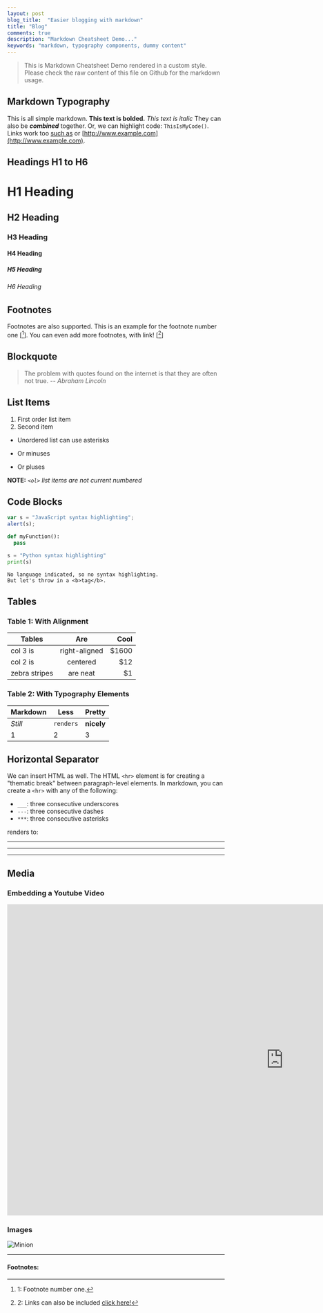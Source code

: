 ```yaml
---
layout: post
blog_title:  "Easier blogging with markdown"
title: "Blog"
comments: true
description: "Markdown Cheatsheet Demo..."
keywords: "markdown, typography components, dummy content"
---
```


> This is Markdown Cheatsheet Demo rendered in a custom style. Please check the raw content of this file on Github for the markdown usage.

## Markdown Typography

This is all simple markdown. **This text is bolded.** _This text is italic_ They can also be **_combined_** together. Or, we can highlight code: `ThisIsMyCode()`. Links work too [such as](#) or [http://www.example.com](http://www.example.com).

<div class="divider"></div>

## Headings H1 to H6

# H1 Heading

## H2 Heading

### H3 Heading

#### H4 Heading

##### H5 Heading

###### H6 Heading

<div class="divider"></div>

## Footnotes

Footnotes are also supported. This is an example for the footnote number one [[^1]]. You can even add more footnotes, with link! [[^2]]

<div class="divider"></div>

## Blockquote

> The problem with quotes found on the internet is that they are often not true. *-- Abraham Lincoln*

<div class="divider"></div>

## List Items

1. First order list item
2. Second item

* Unordered list can use asterisks
- Or minuses
+ Or pluses

**NOTE:** *`<ol>` list items are not current numbered*

<div class="divider"></div>

## Code Blocks

```javascript
var s = "JavaScript syntax highlighting";
alert(s);
```

```python
def myFunction():
  pass

s = "Python syntax highlighting"
print(s)
```

```
No language indicated, so no syntax highlighting.
But let's throw in a <b>tag</b>.
```

<div class="divider"></div>

## Tables

### Table 1: With Alignment

| Tables        | Are           | Cool  |
| ------------- |:-------------:| -----:|
| col 3 is      | right-aligned | $1600 |
| col 2 is      | centered      |   $12 |
| zebra stripes | are neat      |    $1 |

### Table 2: With Typography Elements

Markdown | Less | Pretty
--- | --- | ---
*Still* | `renders` | **nicely**
1 | 2 | 3

<div class="divider"></div>

## Horizontal Separator

We can insert HTML as well. The HTML `<hr>` element is for creating a "thematic break" between paragraph-level elements. In markdown, you can create a `<hr>` with any of the following:

* `___`: three consecutive underscores
* `---`: three consecutive dashes
* `***`: three consecutive asterisks

renders to:

___

---

***

<div class="divider"></div>

## Media

### Embedding a Youtube Video

<div class="video-container"><iframe width="1280" height="720" src="https://www.youtube.com/embed/Awf45u6zrP0" frameborder="0" allowfullscreen></iframe></div>

### Images

![Minion](http://i.imgur.com/lA91pOw.gif)

---
#### Footnotes:

[^1]: 1: Footnote number one.

[^2]: 2: Links can also be included [click here!](#)

